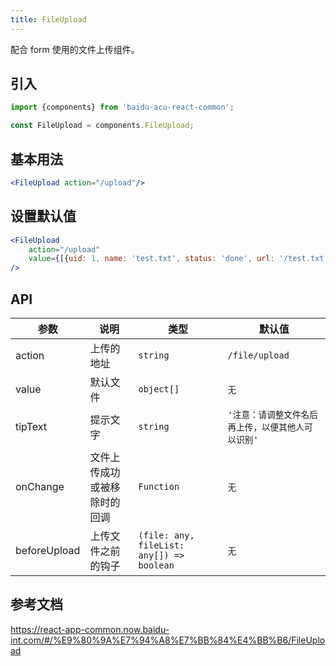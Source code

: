 ```yaml
---
title: FileUpload
---
```


配合 form 使用的文件上传组件。

## 引入

```js
import {components} from 'baidu-acu-react-common';

const FileUpload = components.FileUpload;
```

## 基本用法

```jsx live fff
<FileUpload action="/upload"/>
```

## 设置默认值

```jsx live fff
<FileUpload
    action="/upload"
    value={[{uid: 1, name: 'test.txt', status: 'done', url: '/test.txt'}]}
/>
```

## API

| 参数         | 说明                         | 类型                                      | 默认值                                             |
| ------------ | ---------------------------- | ----------------------------------------- | -------------------------------------------------- |
| action       | 上传的地址                   | `string`                                  | `/file/upload`                                     |
| value        | 默认文件                     | `object[]`                                | `无`                                               |
| tipText      | 提示文字                     | `string`                                  | `'注意：请调整文件名后再上传，以便其他人可以识别'` |
| onChange     | 文件上传成功或被移除时的回调 | `Function`                                | `无`                                               |
| beforeUpload | 上传文件之前的钩子           | `(file: any, fileList: any[]) => boolean` | `无`                                               |

## 参考文档

<https://react-app-common.now.baidu-int.com/#/%E9%80%9A%E7%94%A8%E7%BB%84%E4%BB%B6/FileUpload>
